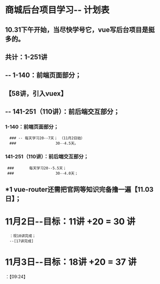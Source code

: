 # 商城后台项目学习-- 计划表

##  10.31下午开始，当尽快学号它，vue写后台项目是挺多的。
##  
##  共计：1-251讲
##  -- 1-140：前端页面部分；
##      【58讲，引入vuex】
##  
##  -- 141-251（110讲）：前后端交互部分；

### 1-140：前端页面部分；
      ### -- 每天学习20--7天； （11月2日始）
      ###                  30--4.5天。
###  141-251（110讲）：前后端交互部分；
     ###       每天学习20--5.5天；
	 ###                   30--4.0天；
	
## *1 vue-router还需把官网等知识完备撸一遍【11.03日】；	
	
# 11月2日--目标：11讲 +20 = 30 讲
      ：现10讲完成；
	  --[17讲完成]
	  
# 11月3日--目标：18讲 +20 = 37 讲	  
   ：【09:24】